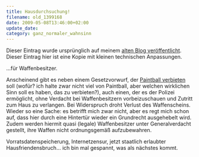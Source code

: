 ```yaml
---
title: Hausdurchsuchung!
filename: old_1399168
date: 2009-05-08T13:46:00+02:00
update_date:
category: ganz_normaler_wahnsinn
---
```

Dieser Eintrag wurde ursprünglich auf meinem [alten Blog veröffentlicht](https://stu.blogger.de/stories/1399168/). Dieser Eintrag hier ist eine Kopie mit kleinen technischen Anpassungen.

…für Waffenbesitzer.

Anscheinend gibt es neben einem Gesetzvorwurf, der [Paintball verbieten](http://www.tagesschau.de/inland/paintball100.html) soll (wofür? ich halte zwar nicht viel von Paintball, aber welchen wirklichen Sinn soll es haben, das zu verbieten?), auch einen, der es der Polizei ermöglicht, ohne Verdacht bei Waffenbesitzern vorbeizuschauen und Zutritt zum Haus zu verlangen. Bei Widerspruch droht Verlust des Waffenscheins. Wieder so eine Sache: es betrifft mich zwar nicht, aber es regt mich schon auf, dass hier durch eine Hintertür wieder ein Grundrecht ausgehebelt wird. Zudem werden hiermit quasi (legale) Waffenbesitzer unter Generalverdacht gestellt, ihre Waffen nicht ordnungsgemäß aufzubewahren.

Vorratsdatenspeicherung, Internetzensur, jetzt staatlich erlaubter Hausfriendensbruch… ich bin mal gespannt, was als nächstes kommt.
